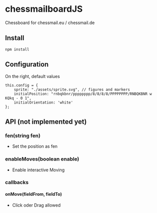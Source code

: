 # chessmailboardJS
Chessboard for chessmail.eu / chessmail.de

## Install
`npm install`

## Configuration
On the right, default values
```
this.config = {
    sprite: "./assets/sprite.svg", // figures and markers
    initialPosition: "rnbqkbnr/pppppppp/8/8/8/8/PPPPPPPP/RNBQKBNR w KQkq - 0 1",
    initialOrientation: 'white'
};
```  

## API (not implemented yet)
### fen(string fen)
- Set the position as fen
### enableMoves(boolean enable)
- Enable interactive Moving
### callbacks
#### onMove(fieldFrom, fieldTo)
- Click oder Drag allowed



